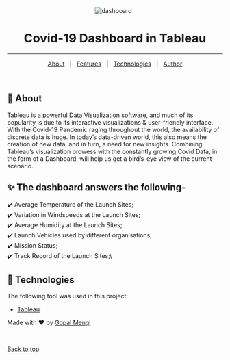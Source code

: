 <div align="center" id="top"> 
  <img src="Dashboard-1.png" alt="dashboard" />
  &#xa0;

</div>

<h1 align="center">Covid-19 Dashboard in Tableau</h1>

<!-- <p align="center">
  <img alt="Github top language" src="https://img.shields.io/github/languages/top/muskaan712/Covid-Dashboard?color=56BEB8">

  <img alt="Github language count" src="https://img.shields.io/github/languages/count/muskaan712/Covid-Dashboard?color=56BEB8">

  <img alt="Repository size" src="https://img.shields.io/github/repo-size/muskaan712/Covid-Dashboard?color=56BEB8">

  <img alt="License" src="https://img.shields.io/github/license/muskaan712/Covid-Dashboard?color=56BEB8">

  <img alt="Github issues" src="https://img.shields.io/github/issues/muskaan712/Covid-Dashboard?color=56BEB8" /> 

  <img alt="Github forks" src="https://img.shields.io/github/forks/muskaan712/Covid-Dashboard?color=56BEB8" />

  <img alt="Github stars" src="https://img.shields.io/github/stars/muskaan712/Covid-Dashboard?color=56BEB8" />
</p>
 -->


<hr>

<p align="center">
  <a href="#dart-about">About</a> &#xa0; | &#xa0; 
  <a href="#sparkles-features">Features</a> &#xa0; | &#xa0;
  <a href="#rocket-technologies">Technologies</a> &#xa0; | &#xa0;
  <a href="https://github.com/GopalMengi" target="_blank">Author</a>
</p>

<br>

## :dart: About ##

Tableau is a powerful Data Visualization software, and much of its popularity is due to its interactive visualizations & user-friendly interface.
With the Covid-19 Pandemic raging throughout the world, the availability of discrete data is huge. In today’s data-driven world, this also means the creation of new data, and in turn, a need for new insights.
Combining Tableau’s visualization prowess with the constantly growing Covid Data, in the form of a Dashboard, will help us get a bird’s-eye view of the current scenario.

## :sparkles: The dashboard answers the following- ##
:heavy_check_mark: Average Temperature of the Launch Sites;\
:heavy_check_mark: Variation in Windspeeds at the Launch Sites;\
:heavy_check_mark: Average Humidity at the Launch Sites;\
:heavy_check_mark: Launch Vehicles used by different organisations;\
:heavy_check_mark: Mission Status;\
:heavy_check_mark: Track Record of the Launch Sites;\

## :rocket: Technologies ##

The following tool was used in this project:

- [Tableau](https://www.tableau.com/)

Made with :heart: by <a href="https://github.com/muskaan712" target="_blank">Gopal Mengi</a>

&#xa0;

<a href="#top">Back to top</a>
